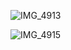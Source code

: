 ![IMG_4913](https://github.com/yadavanuj1996/algorithms-data-structures/assets/22169012/6a4196d8-c129-447a-9f9b-d85e301e7792)

![IMG_4915](https://github.com/yadavanuj1996/algorithms-data-structures/assets/22169012/e1d6ab93-bca7-4e3c-abbd-b0c4509fa0a5)
